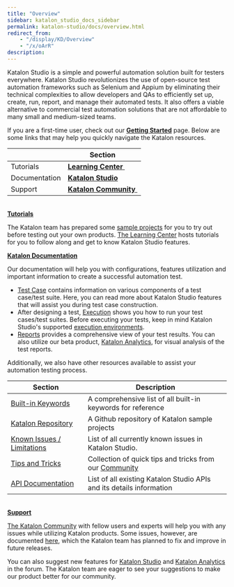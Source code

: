 ```yaml
---
title: "Overview" 
sidebar: katalon_studio_docs_sidebar
permalink: katalon-studio/docs/overview.html 
redirect_from:
    - "/display/KD/Overview"
    - "/x/oArR"
description: 
---
```

Katalon Studio is a simple and powerful automation solution built for testers everywhere. Katalon Studio revolutionizes the use of open-source test automation frameworks such as Selenium and Appium by eliminating their technical complexities to allow developers and QAs to efficiently set up, create, run, report, and manage their automated tests. It also offers a viable alternative to commercial test automation solutions that are not affordable to many small and medium-sized teams.

If you are a first-time user, check out our **[Getting Started](/display/KD/Getting+Started)** page. Below are some links that may help you quickly navigate the Katalon resources. 

|   | Section |
| --- | --- |
| Tutorials | [**Learning Center** ](/katalon-studio/tutorials/) |
| Documentation | **[Katalon Studio](/display/KD/Overview)** |
| Support | [**Katalon Community** ](https://forum.katalon.com/) |

**[  
Tutorials](/katalon-studio/tutorials/)**

The Katalon team has prepared some [sample projects](https://github.com/katalon-studio-samples) for you to try out before testing out your own products. [The Learning Center](/katalon-studio/) hosts tutorials for you to follow along and get to know Katalon Studio features.

**[Katalon Documentation](/display/KD/Overview)**

Our documentation will help you with configurations, features utilization and important information to create a successful automation test.

*   [Test Case](/display/KD/Test+Case) contains information on various components of a test case/test suite. Here, you can read more about Katalon Studio features that will assist you during test case construction. 
*   After designing a test, [Execution](/display/KD/Execution) shows you how to run your test cases/test suites. Before executing your tests, keep in mind Katalon Studio's supported [execution environments](/display/KD/Execute+a+test+case).
*   [Reports](/display/KD/Reports) provides a comprehensive view of your test results. You can also utilize our beta product, [Katalon Analytics](/display/KD/Katalon+Analytics+%28Beta%29+Integration), for visual analysis of the test reports.

Additionally, we also have other resources available to assist your automation testing process. 

| Section | Description |
| --- | --- |
| [Built-in Keywords](/display/KD/Built-in+Keywords) | A comprehensive list of all built-in keywords for reference |
| [Katalon Repository](https://github.com/katalon-studio-samples) | A Github repository of Katalon sample projects |
| [Known Issues / Limitations](/pages/viewpage.action?pageId=3179464) | List of all currently known issues in Katalon Studio. |
| [Tips and Tricks](/display/KD/Tips+and+Tricks) | Collection of quick tips and tricks from our [Community](https://forum.katalon.com/discussions) |
| [API Documentation](https://api-docs.katalon.com/index.html) | List of all existing Katalon Studio APIs and its details information |

**[  
Support](https://forum.katalon.com/)**

[The Katalon Community](https://forum.katalon.com/) with fellow users and experts will help you with any issues while utilizing Katalon products. Some issues, however, are documented [here](/pages/viewpage.action?pageId=3179464), which the Katalon team has planned to fix and improve in future releases. 

You can also suggest new features for [Katalon Studio](https://forum.katalon.com/categories/katalon-studio-feature-suggestions) and [Katalon Analytics](https://forum.katalon.com/categories/katalon-analytics-feature-suggestions) in the forum. The Katalon team are eager to see your suggestions to make our product better for our community.